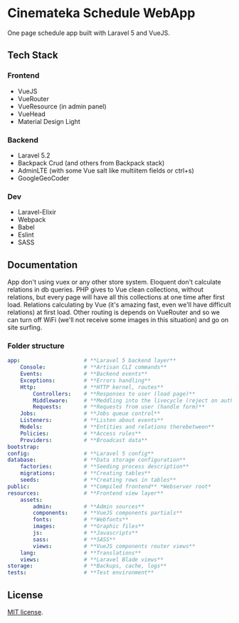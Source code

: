 # Cinemateka Schedule WebApp

One page schedule app built with Laravel 5 and VueJS.

## Tech Stack

### Frontend

- VueJS
- VueRouter
- VueResource (in admin panel)
- VueHead
- Material Design Light

### Backend

- Laravel 5.2
- Backpack Crud (and others from Backpack stack)
- AdminLTE (with some Vue salt like multiitem fields or ctrl+s)
- GoogleGeoCoder

### Dev

- Laravel-Elixir
- Webpack
- Babel
- Eslint
- SASS

## Documentation

App don't using vuex or any other store system. Eloquent don't calculate relations in db queries. PHP gives to Vue clean collections, without relations, but every page will have all this collections at one time after first load. Relations calculating by Vue (it's amazing fast, even we'll have difficult relations) at first load. Other routing is depends on VueRouter and so we can turn off WiFi (we'll not receive some images in this situation) and go on site surfing.

### Folder structure

```yaml
app:                    # **Laravel 5 backend layer**
    Console:            # **Artisan CLI commands**
    Events:             # **Backend events**
    Exceptions:         # **Errors handling**
    Http:               # **HTTP kernel, routes**
        Controllers:    # **Responses to user (load page)**
        Middleware:     # **Meddling into the livecycle (reject on auth failed)**
        Requests:       # **Requests from user (handle form)**
    Jobs:               # **Jobs queue control**
    Listeners:          # **Listen about events**
    Models:             # **Entities and relations therebetween**
    Policies:           # **Access rules**
    Providers:          # **Broadcast data**
bootstrap:              
config:                 # **Laravel 5 config**
database:               # **Data storage configuration**
    factories:          # **Seeding process description**
    migrations:         # **Creating tables**
    seeds:              # **Creating rows in tables**
public:                 # **Compiled frontend** *Webserver root*
resources:              # **Frontend view layer**
    assets:
        admin:          # **Admin sources**
        components:     # **VueJS components partials**
        fonts:          # **Webfonts**
        images:         # **Graphic files**
        js:             # **Javascripts**
        sass:           # **SASS**
        views:          # **VueJS components router views**
    lang:               # **Translations**
    views:              # **Laravel Blade views**
storage:                # **Backups, cache, logs**
tests:                  # **Test environment**
```

## License

[MIT license](http://opensource.org/licenses/MIT).
